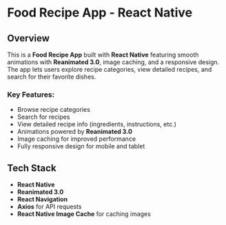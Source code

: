 # Food Recipe App - React Native

## Overview

This is a **Food Recipe App** built with **React Native** featuring smooth animations with **Reanimated 3.0**, image caching, and a responsive design. The app lets users explore recipe categories, view detailed recipes, and search for their favorite dishes.

### Key Features:
- Browse recipe categories
- Search for recipes
- View detailed recipe info (ingredients, instructions, etc.)
- Animations powered by **Reanimated 3.0**
- Image caching for improved performance
- Fully responsive design for mobile and tablet

## Tech Stack
- **React Native** 
- **Reanimated 3.0** 
- **React Navigation**
- **Axios** for API requests
- **React Native Image Cache** for caching images
